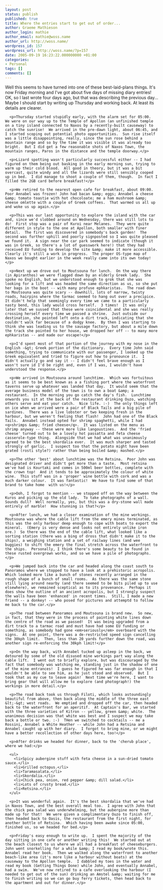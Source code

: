 ```yaml
---
layout: post
status: publish
published: true
title: Where the entries start to get out of order...
author: Graeme Mathieson
author_login: mathie
author_email: mathie@woss.name
author_url: http://woss.name/
wordpress_id: 157
wordpress_url: http://woss.name/?p=157
date: 2005-09-19 16:23:22.000000000 +01:00
categories:
- Personal
tags: []
comments: []
---
```

<p>Well this seems to have turned into one of these best-laid-plans things.  It's now Friday morning and I've got about five days of missing diary entries!  OK, so I last wrote four days ago, but that was describing the previous day...  Maybe I should start by writing up Thursday and working back.  At least its details are clearer.</p>

      <p>Thursday started stupidly early, with the alarm set for 05:00.  We were on our way up to the Temple of Apollon (an unfinished temple on a tiny island connected to Naxos by a recently-built causeway) to catch the sunrise!  We arrived in the pre-dawn light, about 06:45, and I started scoping out potential photo opportunities.  Sun rise itself was a little disappointing, really, since the sun rose behind a mountain range and so by the time it was visible it was already too bright.  But I did get a few reasonable shots of Naxos Town, the mountain ranges, Paros in the distance and the temple doorway.</p>

      <p>Lizard spotting wasn't particularly successful either -- I had figured on them being out basking in the early morning sun, trying to warm up their cold blood.  All good in theory, but it was a bit overcast, quite windy and all the lizards were still sensibly cooped up in bed.  I did manage to shoot a couple of them, though.  In fact I filled the 2GB card before breakfast!</p>

      <p>We retired to the nearest open cafe for breakfast, about 09:00.  Poor Annabel was frozen! John had bacan &amp; eggs; Annabel a cheese &amp; tomato toastie with hot chocoloate; me a ham mushroom &amp; cheese omlette with a couple of Greek coffees.  That warmed us all up and woke us up again.</p>

      <p>This was our last opportunity to explore the island with the car and, since we'd slobbed around on Wednesday, there was still lots to do!  First stop was a pair of Kuroi near Melanes.  They were quite different in style to the one at Apollon, both smaller with finer detail.  The first was discovered in somebody's back garden!  The second was further uphill and poorly signposted so I was quite pleased we found it.  A sign near the car park seemed to indicate (though it was in Greek, so there's a lot of guesswork here!) that they had received EU funding to develop the site &amp; make it more accessible.  Clearly it's still a work in progress.  The proper OS-type map of Naxos we bought earlier in the week really came into its own today!</p>

      <p>Next up we drove out to Moutsouna for lunch.  On the way there (in Apiranthos) we were flagged down by an elderly Greek lady.  She spoke no English, but we understood enough to grok that she was looking for a lift and was headed the same direction as us, so she put her bags in the boot -- with many profuse ephkaristas.  The road down to Moutsouna was quite scary -- downhill, lots of narrow, twisty roads, hairpins where the tarmac seemed to hang out over a precipice.  It didn't help that seemingly every time we came to a particularly nasty bend, this lady would cross herself.  3 times!  It was only later that we sussed that these were coincidental and she was really crossing herself every time we passed a shrine.  Just outside our destination, she pointed left onto a dirt track, indicating that she couldn't walk far because of a dodgy knee.  By then I was starting to think she was leading us to the sausage factory, but about a mile down the track she pointed to her house, we dropped her off -- to many more ephkaristas -- and made our escape!</p>

      <p>I'd spent most of that portion of the journey with my nose in the English -&gt; Greek portion of the dictionary.  Every time John said something, trying to communicate with our passenger, I looked up the Greek equivalent and tried to figure out how to pronounce it.  I didn't actually go and say it -- I didn't feel brave enough as I wasn't sure id I'd be right and, even if I was, I wouldn't have understood the response.</p>

      <p>We arrived in Moutsouna around lunchtime.  Which was fortuitous as it seems to be best known as a a fishing port where the waterfront taverns serve up whatever was landed that day.  It would seem that the average business model of the town is to own a boat &amp; a restaurant.  In the morning you go catch the day's fish.  Lunchtime onwards you sit at the back of the restaurant drinking Ouzo, watching others serve and eat your catch.  Nice life. :-)  The only things left on ice when we arrived were a pair of Black Tails and a big pile of sardines.  There was a live lobster or two keeping fresh in the harbour, but we weren't feeling that flash!  John had one of the Black Tails.  Annabel instead opted for shrimp spaghetti, while I had <q>shrimps &amp; fried cheese</q>.  It was listed on the menu as shrimp anyway -- these were more like langoustines.  And the 'fried cheese' turned out to be a lovely hot passatta and feta cheese casserole-type thing.  Alongside that we had what was unanimously agreed to be the best skordalia ever.  It was much sharper and tasted strongly of garlic.  I suspect too that the potato might have been grated (rosti style?) rather than being boiled &amp; mashed.</p>

      <p>The other 'best' about lunchtime was the Retsina.  Poor John was designated driver and didn't get more than a taste.  Most retsina we've had is Kourtaki and comes in 500ml beer bottles, complete with the crown top!  And it tends to be approximately the colour of white wine.  This stuff was in a 'proper' wine bottle with cork and was a much darker colour.  It was fantastic!  We have to find some of that brand to take home  with us!</p>

      <p>Ooh, I forgot to mention -- we stopped off on the way between the Kuros and picking up the old lady.  To take photographs of a wall.  Sounds dull?  Well normally, yes, but this was a dry-stone wall made entirely of marble!  How stunning is that?</p>

      <p>After lunch, we had a closer examination of the mine workings.  Moutsouna was where the cable lift from the emery mines terminated, as this was the only harbour deep enough to cope with boats to export the mineral.  (Emery is very dense and looks not entirely unlike iron ore.)  So there was the end of the cable lift, what looked like a sorting station (there was a bing of dross that didn't make it to the ships), a weighing station and a set of railway lines (and wee buggies) to shift the emery the final stretch across the waterfront to the ships.  Personally, I think there's some beauty to be found in these rusted overgrown works, and so we have a pile of photographs.</p>

      <p>We jumped back into the car and headed along the coast south to Panoramos where we stopped to have a look at a prehistoric acropolis.  Which looked more like a bunch of stones recently arranged in the rough shape of a bunch of small rooms.  As there was the same stone still lying around nearby (and there seemed to be bits piled up to use elsewhere), we remained sceptical as to its provenance.  Perhaps it does show the outline of an ancient acropolis, but I strongly suspect the walls have been 'enhanced' in recent times.  Still, I made a new friend -- a donkey! -- who posed for pictures and attemptd to follow me back to the car.</p>

      <p>The road between Panoramos and Moutsouna is brand new.  So new, in fact, that they were in the process of painting white lines down the centre of the road as we passed!  It was being upgraded from a dirt track to a tarmac road and must have had some EU funding or something, as somebody had gone <em>seriously</em> overboard with the signs.  At one point, there was a de-restricted speed sign cancelling the 30kph limit.  Then, less than 20 yards further down the road, was another sign re-enforcing the 30kph limit!</p>

      <p>On the way back, with Annabel tucked up asleep in the back, we detoured by some of the old disused mine workings part way along the cable lift.  I went out to briefly explore, but was discouraged by the fact that somebody was watching me, standing just in the shadow of one of the mine entrances!  I guess he figured he was far enough in that I wouldn't be able to see him, as he just stood and observed.  But I took that as my cue to leave again!  Next time we're here, I want to bring gear that will allow me to explore (and photograph!) the workings in more detail.</p>

      <p>The road back took us through Filoti, which looks astoundingly beautiful from above, then back along the middle of the three east &lt;-&gt; west roads.  We emptied and dropped off the car, then headed back to the waterfront for an aperitif.  At Captain's Bar, we started with the three varieties of Kitron -- yellow, green &amp; white.  The unanimous decision was that white was best and I suspect we may take back a bottle or two. :-)  THen we switched to cocktails -- me a Rossini, Annabel a White Heather -- while John had a Retsina and Annabel caught up with her diary.  I forgot to bring mine, or we might have a better recollection of other days here, too!</p>

      <p>After drinks we headed for dinner, back to the 'cherub place', where we had:</p>

      <ul>
        <li>Spicy aubergine stuff with feta cheese in a sun-dried tomato sauce.</li>
        <li>Grilled octopus.</li>
        <li>Taramasalata.</li>
        <li>Skordalia.</li>
        <li>Chick pea, onion, red pepper &amp; dill salad.</li>
        <li>Lots of crusty bread.</li>
        <li>Retsina.</li>
      </ul>

      <p>It was wonderful again.  It's the best skordalia that we've had in Naxos Town, and the best overall meal too.  I agree with John that the chick pea salad was underwhelming, but the aubergine more than made up for that!  We were given a complimentary Ouzo to finish off, then headed back to Oasis, the restaurant from the first night, for another bottle of Retsina.  Which having been awake since 05:00, finished us, so we headed for bed.</p>

      <p>Friday's easy enough to write up.  I spent the majority of the day sitting in one cafe or another writing this!  We started out at the beach closest to us where we all had a breakfast of cheeseburgers.  John went snorkelling for a while &amp; I read my book/wrote this.  Annabel read her book.  Then we walked along the waterfront to another beach-like area (it's more like a harbour without boats) at the causeway to the Apollon temple.  I dabbled my toes in the water and read my book (Getting Things Done) while John, and eventually Annabel, had a swim.  We've now retired to a cafe overlooking the harbour (I needed to get out of the sun) drinking an Amstel &amp; waiting for me to finish writing so we can go buy ferry tickets, then head back to the apartment and out for dinner.</p>
